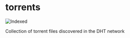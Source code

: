 torrents 
========
![Indexed](https://img.shields.io/badge/indexed-185862-blue)

Collection of torrent files discovered in the DHT network
